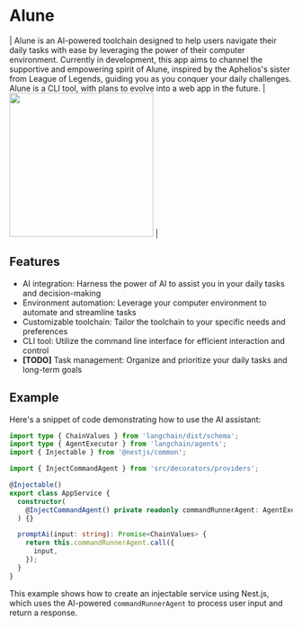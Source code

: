 # Alune

| Alune is an AI-powered toolchain designed to help users navigate their daily tasks with ease by leveraging the power of their computer environment. Currently in development, this app aims to channel the supportive and empowering spirit of Alune, inspired by the Aphelios's sister from League of Legends, guiding you as you conquer your daily challenges. Alune is a CLI tool, with plans to evolve into a web app in the future. | <img width="256" height="256" src="https://images.contentstack.io/v3/assets/blta38dcaae86f2ef5c/blt980498ed37e23691/5ff61c6f396e65084a9e9115/7_Gift_from_Beyond_03MT215_Card_Art.png" /> |

## Features

- AI integration: Harness the power of AI to assist you in your daily tasks and decision-making
- Environment automation: Leverage your computer environment to automate and streamline tasks
- Customizable toolchain: Tailor the toolchain to your specific needs and preferences
- CLI tool: Utilize the command line interface for efficient interaction and control
- **[TODO]** Task management: Organize and prioritize your daily tasks and long-term goals

## Example

Here's a snippet of code demonstrating how to use the AI assistant:

```typescript
import type { ChainValues } from 'langchain/dist/schema';
import type { AgentExecutor } from 'langchain/agents';
import { Injectable } from '@nestjs/common';

import { InjectCommandAgent } from 'src/decorators/providers';

@Injectable()
export class AppService {
  constructor(
    @InjectCommandAgent() private readonly commandRunnerAgent: AgentExecutor,
  ) {}

  promptAi(input: string): Promise<ChainValues> {
    return this.commandRunnerAgent.call({
      input,
    });
  }
}
```

This example shows how to create an injectable service using Nest.js, which uses the AI-powered `commandRunnerAgent` to process user input and return a response.
